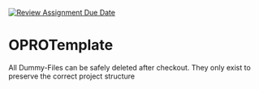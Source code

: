 [![Review Assignment Due Date](https://classroom.github.com/assets/deadline-readme-button-24ddc0f5d75046c5622901739e7c5dd533143b0c8e959d652212380cedb1ea36.svg)](https://classroom.github.com/a/jOxNYFEM)
# OPROTemplate

All Dummy-Files can be safely deleted after checkout. They only exist to preserve the correct project structure
